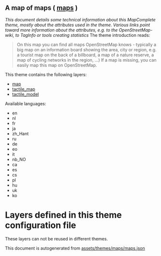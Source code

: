 [//]: # (WARNING: this file is automatically generated. Please find the sources at the bottom and edit those sources)

## A map of maps ( [maps](https://mapcomplete.org/maps) )
_This document details some technical information about this MapComplete theme, mostly about the attributes used in the theme. Various links point toward more information about the attributes, e.g. to the OpenStreetMap-wiki, to TagInfo or tools creating statistics_
The theme introduction reads:

> On this map you can find all maps OpenStreetMap knows - typically a big map on an information board showing the area, city or region, e.g. a tourist map on the back of a billboard, a map of a nature reserve, a map of cycling networks in the region, ...) If a map is missing, you can easily map this map on OpenStreetMap.

This theme contains the following layers:

 - [map](../Layers/map.md)
 - [tactile_map](../Layers/tactile_map.md)
 - [tactile_model](../Layers/tactile_model.md)

Available languages:

 - en
 - nl
 - fr
 - ja
 - zh_Hant
 - ru
 - de
 - eo
 - it
 - nb_NO
 - ca
 - es
 - cs
 - pl
 - hu
 - uk
 - ko

# Layers defined in this theme configuration file
These layers can not be reused in different themes.


This document is autogenerated from [assets/themes/maps/maps.json](https://source.mapcomplete.org/MapComplete/MapComplete/src/branch/develop/assets/themes/maps/maps.json)
